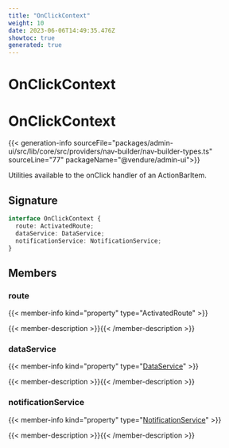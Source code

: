 ```yaml
---
title: "OnClickContext"
weight: 10
date: 2023-06-06T14:49:35.476Z
showtoc: true
generated: true
---
```

<!-- This file was generated from the Vendure source. Do not modify. Instead, re-run the "docs:build" script -->

# OnClickContext
<div class="symbol">


# OnClickContext

{{< generation-info sourceFile="packages/admin-ui/src/lib/core/src/providers/nav-builder/nav-builder-types.ts" sourceLine="77" packageName="@vendure/admin-ui">}}

Utilities available to the onClick handler of an ActionBarItem.

## Signature

```TypeScript
interface OnClickContext {
  route: ActivatedRoute;
  dataService: DataService;
  notificationService: NotificationService;
}
```
## Members

### route

{{< member-info kind="property" type="ActivatedRoute"  >}}

{{< member-description >}}{{< /member-description >}}

### dataService

{{< member-info kind="property" type="<a href='/admin-ui-api/providers/data-service#dataservice'>DataService</a>"  >}}

{{< member-description >}}{{< /member-description >}}

### notificationService

{{< member-info kind="property" type="<a href='/admin-ui-api/providers/notification-service#notificationservice'>NotificationService</a>"  >}}

{{< member-description >}}{{< /member-description >}}


</div>
